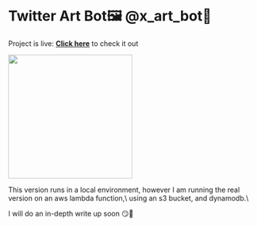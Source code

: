 # Twitter Art Bot🖼️ @x_art_bot🎨

Project is live: **[Click here](https://twitter.com/x_art_bot)**
to check it out

<img src = 'https://github.com/LimarAryan/x_art_bot/assets/110574851/7b08c739-30fc-430e-a9ac-4735ddb2e647' width = '250'>



This version runs in a local environment,
however I am running the real\
version on an aws lambda function,\ 
using an s3 bucket, and dynamodb.\

I will do an in-depth write up soon 😏🤩
